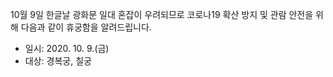 10월 9일 한글날 광화문 일대 혼잡이 우려되므로 코로나19 확산 방지 및 관람 안전을 위해 다음과 같이 휴궁함을 알려드립니다.
- 일시: 2020. 10. 9.(금)
- 대상: 경복궁, 칠궁